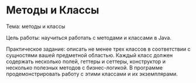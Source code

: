 # Методы и Классы
Тема: методы и классы

Цель работы: научиться работать с методами и классами в Java.

Практическое задание: описать не менее трех классов в соответствии с сущностями вашей предметной областью. Каждый класс должен содержать несколько полей, геттеры и сеттеры, конструктор и несколько полезных методов с бизнес-логикой. В программе продемонстрировать работу с этими классами и их экземплярами.
